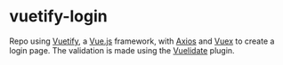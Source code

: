# vuetify-login
Repo using [Vuetify](https://vuetifyjs.com/), a [Vue.js](https://vuejs.org/) framework, with [Axios](https://github.com/axios/axios) and [Vuex](https://vuex.vuejs.org/) to create a login page. The validation is made using the [Vuelidate](https://vuelidate.js.org/) plugin.
